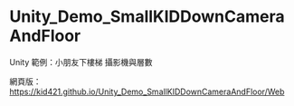 # Unity_Demo_SmallKIDDownCameraAndFloor
 Unity 範例：小朋友下樓梯 攝影機與層數

網頁版：https://kid421.github.io/Unity_Demo_SmallKIDDownCameraAndFloor/Web